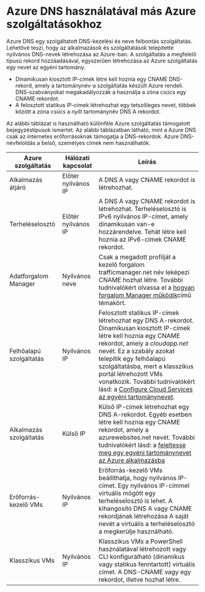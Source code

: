 <properties
  pageTitle="Azure DNS használatával más Azure szolgáltatásokhoz |} Microsoft Azure"
  description="Azure DNS használatának egyéb Azure szolgáltatás neve feloldásához megértése"
  services="dns"
  documentationCenter="na"
  authors="sdwheeler"
  manager="carmonm"
  editor=""
  tags="azure dns"
/>
<tags
  ms.service="dns"
  ms.devlang="na"
  ms.topic="article"
  ms.tgt_pltfrm="na"
  ms.workload="infrastructure-services"
  ms.date="09/21/2016"
  ms.author="sewhee"
/>

# <a name="using-azure-dns-with-other-azure-services"></a>Azure DNS használatával más Azure szolgáltatásokhoz

Azure DNS egy szolgáltatott DNS-kezelési és neve felbontás szolgáltatás. Lehetővé teszi, hogy az alkalmazások és szolgáltatások telepítette nyilvános DNS-nevek létrehozása az Azure-ban. A szolgáltatás a megfelelő típusú rekord hozzáadásával, egyszerűen létrehozása az Azure szolgáltatás egy nevet az egyéni tartomány.

* Dinamikusan kiosztott IP-címek létre kell hoznia egy CNAME DNS-rekord, amely a tartománynév-a szolgáltatás készült Azure rendeli. DNS-szabványokat megakadályozzák a használja a zóna csúcs egy CNAME rekordot.
* A felosztott statikus IP-címek létrehozhat egy tetszőleges nevet, többek között a zóna csúcs a _nyílt_ tartománynév DNS A rekordot.

Az alábbi táblázat is használható különféle Azure szolgáltatás támogatott bejegyzéstípusok ismertet. Az alábbi táblázatban látható, mint a Azure DNS csak az internetes erőforrásoknak támogatja a DNS-rekordok. Azure DNS-névfeloldás a belső, személyes címek nem használhatók.

| Azure szolgáltatás | Hálózati kapcsolat | Leírás |
|---------------|-------------------|-------------|
| Alkalmazás átjáró | Előtér nyilvános IP | A DNS A vagy CNAME rekordot is létrehozhat. |
| Terheléselosztó | Előtér nyilvános IP | A DNS A vagy CNAME rekordot is létrehozhat. Terheléselosztó is IPv6 nyilvános IP-címet, amely dinamikusan van-e hozzárendelve. Tehát létre kell hoznia az IPv6-címek CNAME rekordot. |
| Adatforgalom Manager | Nyilvános neve | Csak a megadott profilját a kezelő forgalom trafficmanager.net név leképezi CNAME hozhat létre. További tudnivalókért olvassa el a [hogyan forgalom Manager működik](../traffic-manager/traffic-manager-how-traffic-manager-works.md#traffic-manager-example)című témakört. |
| Felhőalapú szolgáltatás | Nyilvános IP | Felosztott statikus IP-címek létrehozhat egy DNS A-rekordot. Dinamikusan kiosztott IP-címek létre kell hoznia egy CNAME rekordot, amely a _cloudapp.net_ nevét. Ez a szabály azokat telepítik egy felhőalapú szolgáltatásba, mert a klasszikus portál létrehozott VMs vonatkozik. További tudnivalókért lásd: a [Configure Cloud Services az egyéni tartománynevet](../cloud-services/cloud-services-custom-domain-name-portal.md). |
| Alkalmazás szolgáltatás | Külső IP | Külső IP-címek létrehozhat egy DNS A-rekordot. Egyéb esetben létre kell hoznia egy CNAME rekordot, amely a azurewebsites.net nevét. További tudnivalókért lásd: a [feleltesse meg egy egyéni tartománynevet az Azure alkalmazásba](../app-service-web/web-sites-custom-domain-name.md) |
| Erőforrás-kezelő VMs | Nyilvános IP | Erőforrás-kezelő VMs beállíthatja, hogy nyilvános IP-címet. Egy nyilvános IP-címmel virtuális mögött egy terheléselosztó is lehet. A kihangosító DNS A vagy CNAME rekordjának létrehozása A saját nevét a virtuális a terheléselosztó a megkerülje használható. |
| Klasszikus VMs | Nyilvános IP | Klasszikus VMs a PowerShell használatával létrehozott vagy CLI konfigurálható (dinamikus vagy statikus fenntartott) virtuális címet. A DNS-CNAME vagy egy rekordot, illetve hozhat létre. |
